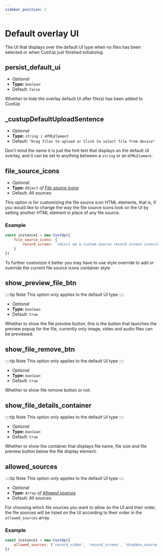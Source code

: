 ```yaml
---
sidebar_position: 2
---
```


# Default overlay UI

The UI that displays over the default UI type when no files has been selected or when CustUp just finished initializing.

## persist_default_ui

- *Optional*
- **Type:** *`boolean`*
- Default: `false`

Whether to hide the overlay default UI after file(s) has been added to CustUp

## _custupDefaultUploadSentence

- *Optional*
- **Type:** *`string | HTMLElement`*
- Default: `"Drag files to upload or Click to select file from device"`

Don't mind the name it is just the hint text that displays on the default UI overlay, and it can be set to anything between a `string` or an `HTMLElement`.

## file_source_icons

- *Optional*
- **Type:** *`Object` of [File source icons](/docs/types/file-source-icons)*
- Default: All sources

This option is for customizing the file source icon HTML elements, that is, if you would like to change the way the file source icons look on the UI by setting another HTML element in place of any file source.

### Example

```js
const instance1 = new CustUp({
    file_source_icons: {
        record_screen: `<div>I am a custom source record screen icon</div>`
    }
})
```

To further customize it better you may have to use style override to add or override the current file source icons container style

## show_preview_file_btn

::::tip Note
This option only applies to the default UI type
::::

- *Optional*
- **Type:** *`boolean`*
- Default: `true`

Whether to show the file preview button, this is the button that launches the preview popup for the file, currently only image, video and audio files can be previewed.

## show_file_remove_btn

::::tip Note
This option only applies to the default UI type
::::

- *Optional*
- **Type:** *`boolean`*
- Default: `true`

Whether to show file remove button or not.

## show_file_details_container

::::tip Note
This option only applies to the default UI type
::::

- *Optional*
- **Type:** *`boolean`*
- Default: `true`

Whether to show the container that displays file name, file size and file preview button below the file display element.

## allowed_sources

::::tip Note
This option only applies to the default UI type
::::

- *Optional*
- **Type:** *`Array` of [Allowed sources](/docs/types/allowed-sources)*
- Default: All sources

For choosing which file sources you want to allow on the UI and their order, the file sources will be listed on the UI according to their order in the `allowed_sources` array.

### Example

```js
const instance1 = new CustUp({
    allowed_sources: ['record_video', 'record_screen', 'dropbox_source']
})
```
